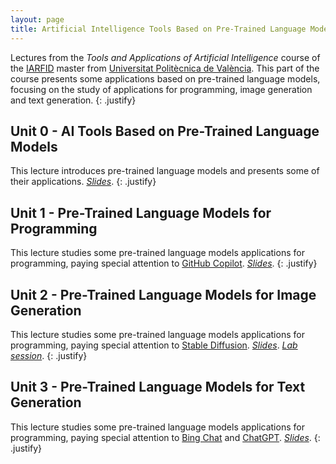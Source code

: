 ```yaml
---
layout: page
title: Artificial Intelligence Tools Based on Pre-Trained Language Models
---
```

Lectures from the *Tools and Applications of Artificial Intelligence* course of the [IARFID](https://www.upv.es/titulaciones/MUIARFID/) master from [Universitat Politècnica de València](https://www.upv.es/en). This part of the course presents some applications based on pre-trained language models, focusing on the study of applications for programming, image generation and text generation.
{: .justify}

## Unit 0 - AI Tools Based on Pre-Trained Language Models
This lecture introduces pre-trained language models and presents some of their applications. *[Slides](ptlm/U0_PTLM-Applications.pdf)*.
{: .justify}

## Unit 1 - Pre-Trained Language Models for Programming
This lecture studies some pre-trained language models applications for programming, paying special attention to [GitHub Copilot](https://github.com/features/copilot/). *[Slides](ptlm/U1_PTLM-Programming.pdf)*.
{: .justify}

## Unit 2 - Pre-Trained Language Models for Image Generation
This lecture studies some pre-trained language models applications for programming, paying special attention to [Stable Diffusion](https://stablediffusionweb.com/). *[Slides](ptlm/U2_PTLM-Image_Generation.pdf)*. *[Lab session](https://github.com/midobal/sd-fine-tuning-practical-session)*.
{: .justify}

## Unit 3 - Pre-Trained Language Models for Text Generation
This lecture studies some pre-trained language models applications for programming, paying special attention to [Bing Chat](https://www.bing.com/new) and [ChatGPT](https://openai.com/blog/chatgpt). *[Slides](ptlm/U3_PTLM-Text_Generation.pdf)*.
{: .justify}